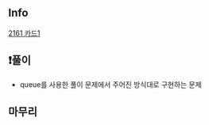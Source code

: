 ## Info
<a href="https://www.acmicpc.net/problem/2161" rel="nofollow">2161 카드1 </a>

## ❗풀이
- queue를 사용한 풀이
문제에서 주어진 방식대로 구현하는 문제

## 마무리
